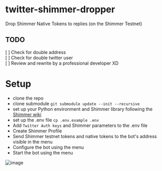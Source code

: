 # twitter-shimmer-dropper
Drop Shimmer Native Tokens to replies (on the Shimmer Testnet)

## TODO
[ ] Check for double address  
[ ] Check for double twitter user  
[ ] Review and rewrite by a professional developer XD

# Setup

- clone the repo
- clone submodule `git submodule update --init --recursive`
- set up your Python environment and Shimmer library following the [Shimmer wiki](https://wiki.iota.org/shimmer/wallet.rs/getting_started/python)
- set up the .env file `cp .env.example .env`
- Add `Twitter Auth keys` and Shimmer parameters to the .env file
- Create Shimmer Profile
- Send Shimmer testnet tokens and native tokens to the bot's address visible in the menu
- Configure the bot using the menu
- Start the bot using the menu

![image](https://user-images.githubusercontent.com/7383572/196917542-9dfc9956-d1d2-48db-82d8-a1adfb4019aa.png)
